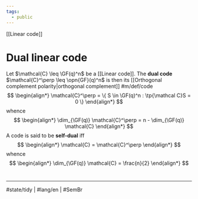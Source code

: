 ```yaml
---
tags:
  - public
---
```

[[Linear code]]
# Dual linear code

Let $\mathcal{C} \leq \GF(q)^n$ be a [[Linear code]].
The **dual code** $\mathcal{C}^\perp \leq \opn{GF}(q)^n$ is then its [[Orthogonal complement polarity|orthogonal complement]] #m/def/code
$$
\begin{align*}
\mathcal{C}^\perp = \{ S \in \GF(q)^n : \tp{\mathcal C}S = 0 \}
\end{align*}
$$
whence
$$
\begin{align*}
\dim_{\GF(q)} \mathcal{C}^\perp = n - \dim_{\GF(q)} \mathcal{C}
\end{align*}
$$
A code is said to be **self-dual** iff
$$
\begin{align*}
\mathcal{C} = \mathcal{C}^\perp
\end{align*}
$$
whence
$$
\begin{align*}
\dim_{\GF(q)} \mathcal{C} = \frac{n}{2}
\end{align*}
$$

#
---
#state/tidy | #lang/en | #SemBr
